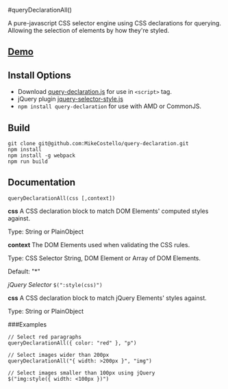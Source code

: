 #queryDeclarationAll()

A pure-javascript CSS selector engine using CSS declarations for querying. Allowing the selection of elements by how they're styled.

## [Demo](http://mikecostello.github.io/query-declaration)

## Install Options
* Download [query-declaration.js](https://raw.githubusercontent.com/MikeCostello/query-declaration/master/dist/query-declaration.min.js) for use in `<script>` tag.
* jQuery plugin [jquery-selector-style.js](https://raw.githubusercontent.com/MikeCostello/query-declaration/master/dist/jquery-selector-style.min.js)
* `npm install query-declaration` for use with AMD or CommonJS.

## Build
```
git clone git@github.com:MikeCostello/query-declaration.git
npm install
npm install -g webpack
npm run build
```

## Documentation

`queryDeclarationAll(css [,context])`

**css** A CSS declaration block to match DOM Elements' computed styles against.

Type: String or PlainObject



**context** The DOM Elements used when validating the CSS rules.

Type: CSS Selector String, DOM Element or Array of DOM Elements.

Default: "*"


*jQuery Selector*
`$(":style(css)")`

**css** A CSS declaration block to match jQuery Elements' styles against.

Type: String or PlainObject


###Examples

```
// Select red paragraphs
queryDeclarationAll({ color: "red" }, "p")

// Select images wider than 200px
queryDeclarationAll("{ width: >200px }", "img")

// Select images smaller than 100px using jQuery
$("img:style({ width: <100px })")
```
